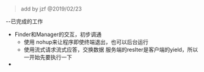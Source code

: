 > add by jzf @2019/02/23

--已完成的工作

* Finder和Manager的交互，初步调通
   *  使用 nohup来让程序即使终端退出，也可以后台运行
   *  使用流式请求流式应答，交换数据
        服务端的resIter是客户端的yield，所以一开始先要执行一下
* 
